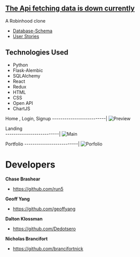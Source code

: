 ## [The Api fetching data is down currently](https://robinhood-aa.herokuapp.com/)
 A Robinhood clone
   *  [Database-Schema](https://github.com/brancifortnick/RobinCould/wiki/Database-Schema)
   *  [User Stories](https://github.com/brancifortnick/RobinCould/wiki/User-Stories)
   
## Technologies Used
 - Python
 - Flask-Alembic
 - SQLAlchemy
 - React
 - Redux
 - HTML
 - CSS
 - Open API
 - ChartJS
 


Home , Login, Signup
--------------------------|
![Preview](https://gyazo.com/659a22cb2a7c7f7609e950daceafcb28.gif)

Landing                    
--------------------------| 
![Main](https://gyazo.com/ca7184f1da706e6073537cca355b4136.jpeg)

Portfolio
--------------------------| 
![Porfolio](https://gyazo.com/28579c7e101c7f8ba72960d706172ff7.jpeg)
<!-- <img src='https://gyazo.com/28579c7e101c7f8ba72960d706172ff7.jpeg' align-text='center' alt='portfolio' width='960' height='500' /> -->
 


# Developers

 **Chase Brashear**
  * https://github.com/run5

 **Geoff Yang**
  * https://github.com/geoffyang

 **Dalton Klossman**
  * https://github.com/Dedotsero

 **Nicholas Brancifort**
  * https://github.com/brancifortnick
  
<!-- <img src="https://gyazo.com/28579c7e101c7f8ba72960d706172ff7.jpeg" alt="portfolio-page" width="500" height="350"> -->
<!-- Login Page 
--------------------------|
<img src="https://i.gyazo.com/298fa426462efce84d632b3b36d60d0a.jpg" alt="login-page" width="500" height="350">
 -->
<!-- Signup Page 
--------------------------|
<img src="https://gyazo.com/69791253144626a93731f735414ecbc7.jpeg" style="text-align: right" alt="sign-up-page" width="500" height="350"> -->

<!-->
